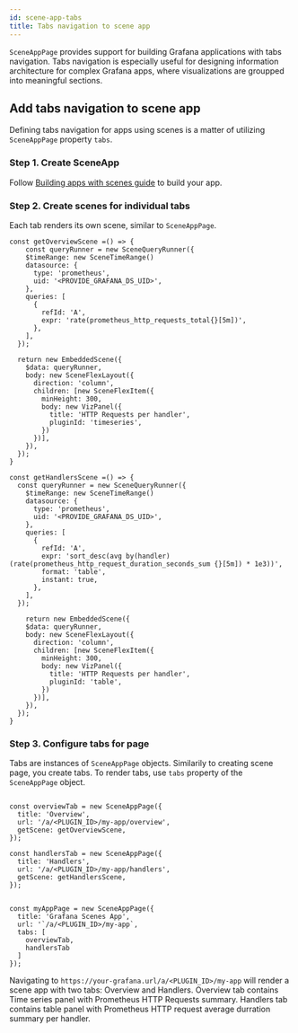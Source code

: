 ```yaml
---
id: scene-app-tabs
title: Tabs navigation to scene app
---
```


`SceneAppPage` provides support for building Grafana applications with tabs navigation. Tabs navigation is especially useful for designing information architecture for complex Grafana apps, where visualizations are groupped into meaningful sections.

## Add tabs navigation to scene app

Defining tabs navigation for apps using scenes is a matter of utilizing `SceneAppPage` property `tabs`.

### Step 1. Create SceneApp

Follow [Building apps with scenes guide](./scene-app.md) to build your app.

### Step 2. Create scenes for individual tabs

Each tab renders its own scene, similar to `SceneAppPage`.

```tsx
const getOverviewScene =() => {
    const queryRunner = new SceneQueryRunner({
    $timeRange: new SceneTimeRange()
    datasource: {
      type: 'prometheus',
      uid: '<PROVIDE_GRAFANA_DS_UID>',
    },
    queries: [
      {
        refId: 'A',
        expr: 'rate(prometheus_http_requests_total{}[5m])',
      },
    ],
  });

  return new EmbeddedScene({
    $data: queryRunner,
    body: new SceneFlexLayout({
      direction: 'column',
      children: [new SceneFlexItem({
        minHeight: 300,
        body: new VizPanel({
          title: 'HTTP Requests per handler',
          pluginId: 'timeseries',
        })
      })],
    }),
  });
}

const getHandlersScene =() => {
  const queryRunner = new SceneQueryRunner({
    $timeRange: new SceneTimeRange()
    datasource: {
      type: 'prometheus',
      uid: '<PROVIDE_GRAFANA_DS_UID>',
    },
    queries: [
      {
        refId: 'A',
        expr: 'sort_desc(avg by(handler) (rate(prometheus_http_request_duration_seconds_sum {}[5m]) * 1e3))',
        format: 'table',
        instant: true,
      },
    ],
  });

    return new EmbeddedScene({
    $data: queryRunner,
    body: new SceneFlexLayout({
      direction: 'column',
      children: [new SceneFlexItem({
        minHeight: 300,
        body: new VizPanel({
          title: 'HTTP Requests per handler',
          pluginId: 'table',
        })
      })],
    }),
  });
}
```

### Step 3. Configure tabs for page

Tabs are instances of `SceneAppPage` objects. Similarily to creating scene page, you create tabs. To render tabs, use `tabs` property of the `SceneAppPage` object.

```tsx

const overviewTab = new SceneAppPage({
  title: 'Overview',
  url: '/a/<PLUGIN_ID>/my-app/overview',
  getScene: getOverviewScene,
});

const handlersTab = new SceneAppPage({
  title: 'Handlers',
  url: '/a/<PLUGIN_ID>/my-app/handlers',
  getScene: getHandlersScene,
});


const myAppPage = new SceneAppPage({
  title: 'Grafana Scenes App',
  url: '`/a/<PLUGIN_ID>/my-app`,
  tabs: [
    overviewTab,
    handlersTab
  ]
});
```

Navigating to `https://your-grafana.url/a/<PLUGIN_ID>/my-app` will render a scene app with two tabs: Overview and Handlers. Overview tab contains Time series panel with Prometheus HTTP Requests summary. Handlers tab contains table panel with Prometheus HTTP request average durration summary per handler.
